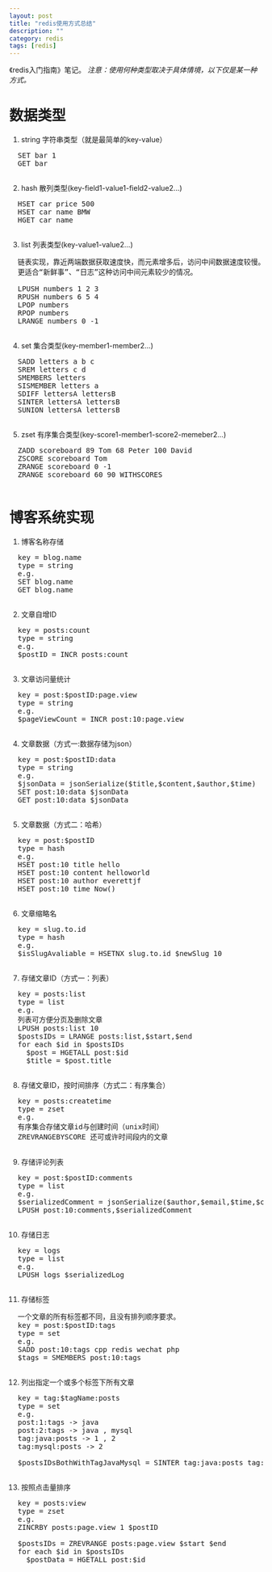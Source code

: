 ```yaml
---
layout: post
title: "redis使用方式总结"
description: ""
category: redis
tags: [redis]
---
```


《redis入门指南》笔记。
*注意：使用何种类型取决于具体情境，以下仅是某一种方式。*

# 数据类型
1. string
  字符串类型（就是最简单的key-value）
  <pre>
  SET bar 1
  GET bar
  </pre>

2. hash
  散列类型(key-field1-value1-field2-value2...)
  <pre>
  HSET car price 500
  HSET car name BMW
  HGET car name
  </pre>

3. list
  列表类型(key-value1-value2...)
  <pre>
  链表实现，靠近两端数据获取速度快，而元素增多后，访问中间数据速度较慢。
  更适合“新鲜事”、“日志”这种访问中间元素较少的情况。

  LPUSH numbers 1 2 3
  RPUSH numbers 6 5 4
  LPOP numbers
  RPOP numbers
  LRANGE numbers 0 -1
  </pre>

4. set
  集合类型(key-member1-member2...)
  <pre>
  SADD letters a b c
  SREM letters c d
  SMEMBERS letters
  SISMEMBER letters a
  SDIFF lettersA lettersB
  SINTER lettersA lettersB
  SUNION lettersA lettersB
  </pre>

5. zset
  有序集合类型(key-score1-member1-score2-memeber2...)
  <pre>
  ZADD scoreboard 89 Tom 68 Peter 100 David
  ZSCORE scoreboard Tom
  ZRANGE scoreboard 0 -1
  ZRANGE scoreboard 60 90 WITHSCORES
  </pre>

# 博客系统实现
1. 博客名称存储
  <pre>
  key = blog.name
  type = string
  e.g.
  SET blog.name
  GET blog.name
  </pre>

2. 文章自增ID
  <pre>
  key = posts:count
  type = string
  e.g.
  $postID = INCR posts:count
  </pre>

3. 文章访问量统计
  <pre>
  key = post:$postID:page.view
  type = string
  e.g.
  $pageViewCount = INCR post:10:page.view
  </pre>

4. 文章数据（方式一:数据存储为json）
  <pre>
  key = post:$postID:data
  type = string
  e.g.
  $jsonData = jsonSerialize($title,$content,$author,$time)
  SET post:10:data $jsonData
  GET post:10:data $jsonData
  </pre>

5. 文章数据（方式二：哈希）
  <pre>
  key = post:$postID
  type = hash
  e.g.
  HSET post:10 title hello
  HSET post:10 content helloworld
  HSET post:10 author everettjf
  HSET post:10 time Now()
  </pre>

6. 文章缩略名
  <pre>
  key = slug.to.id
  type = hash
  e.g.
  $isSlugAvaliable = HSETNX slug.to.id $newSlug 10
  </pre>

7. 存储文章ID（方式一：列表）
  <pre>
  key = posts:list
  type = list
  e.g.
  列表可方便分页及删除文章
  LPUSH posts:list 10
  $postsIDs = LRANGE posts:list,$start,$end
  for each $id in $postsIDs
    $post = HGETALL post:$id
    $title = $post.title
  </pre>

8. 存储文章ID，按时间排序（方式二：有序集合）
  <pre>
  key = posts:createtime
  type = zset
  e.g.
  有序集合存储文章id与创建时间（unix时间）
  ZREVRANGEBYSCORE 还可或许时间段内的文章
  </pre>

9. 存储评论列表
  <pre>
  key = post:$postID:comments
  type = list
  e.g.
  $serializedComment = jsonSerialize($author,$email,$time,$content)
  LPUSH post:10:comments,$serializedComment
  </pre>

10. 存储日志
  <pre>
  key = logs
  type = list
  e.g.
  LPUSH logs $serializedLog
  </pre>

11. 存储标签
  <pre>
  一个文章的所有标签都不同，且没有排列顺序要求。
  key = post:$postID:tags
  type = set
  e.g.
  SADD post:10:tags cpp redis wechat php
  $tags = SMEMBERS post:10:tags
  </pre>

12. 列出指定一个或多个标签下所有文章
  <pre>
  key = tag:$tagName:posts
  type = set
  e.g.
  post:1:tags -> java
  post:2:tags -> java , mysql
  tag:java:posts -> 1 , 2
  tag:mysql:posts -> 2

  $postsIDsBothWithTagJavaMysql = SINTER tag:java:posts tag:mysql:posts
  </pre>

13. 按照点击量排序
  <pre>
  key = posts:view
  type = zset
  e.g.
  ZINCRBY posts:page.view 1 $postID

  $postsIDs = ZREVRANGE posts:page.view $start $end
  for each $id in $postsIDs
    $postData = HGETALL post:$id
  </pre>

